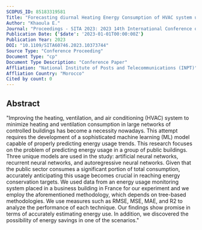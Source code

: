 ```yaml
---
SCOPUS_ID: 85183319581
Title: "Forecasting diurnal Heating Energy Consumption of HVAC system using ANN RNN ARNN"
Author: "Khaoula E."
Journal: "Proceedings - SITA 2023: 2023 14th International Conference on Intelligent Systems: Theories and Applications"
Publication Date: {'$date': '2023-01-01T00:00:00Z'}
Publication Year: 2023
DOI: "10.1109/SITA60746.2023.10373744"
Source Type: "Conference Proceeding"
Document Type: "cp"
Document Type Description: "Conference Paper"
Affliation: "National Institute of Posts and Telecommunications (INPT)"
Affliation Country: "Morocco"
Cited by count: 0
---
```


## Abstract
"Improving the heating, ventilation, and air conditioning (HVAC) system to minimize heating and ventilation consumption in large networks of controlled buildings has become a necessity nowadays. This attempt requires the development of a sophisticated machine learning (ML) model capable of properly predicting energy usage trends. This research focuses on the problem of predicting energy usage in a group of public buildings. Three unique models are used in the study: artificial neural networks, recurrent neural networks, and autoregressive neural networks. Given that the public sector consumes a significant portion of total consumption, accurately anticipating this usage becomes crucial in reaching energy conservation targets. We used data from an energy usage monitoring system placed in a business building in France for our experiment and we employ the aforementioned methodology, which depends on tree-based methodologies. We use measures such as RMSE, MSE, MAE, and R2 to analyze the performance of each technique. Our findings show promise in terms of accurately estimating energy use. In addition, we discovered the possibility of energy savings in one of the scenarios."
